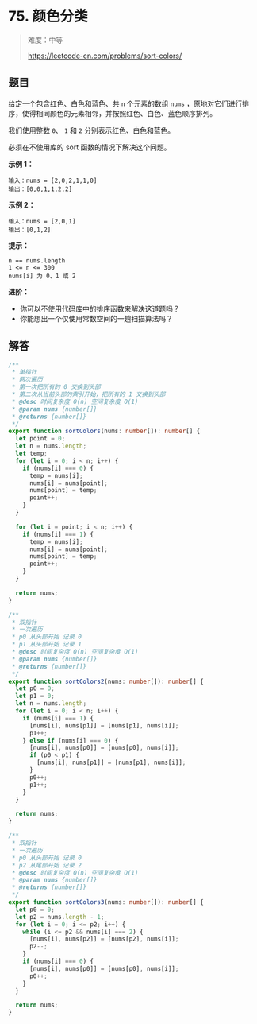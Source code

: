 # 75. 颜色分类

> 难度：中等
>
> https://leetcode-cn.com/problems/sort-colors/

## 题目

给定一个包含红色、白色和蓝色、共 `n` 个元素的数组 `nums` ，原地对它们进行排序，使得相同颜色的元素相邻，并按照红色、白色、蓝色顺序排列。

我们使用整数 `0`、 `1` 和 `2` 分别表示红色、白色和蓝色。

必须在不使用库的 sort 函数的情况下解决这个问题。

**示例 1：**

```
输入：nums = [2,0,2,1,1,0]
输出：[0,0,1,1,2,2]
```

**示例 2：**

```
输入：nums = [2,0,1]
输出：[0,1,2]
```

**提示：**

```
n == nums.length
1 <= n <= 300
nums[i] 为 0、1 或 2
```

**进阶：**

- 你可以不使用代码库中的排序函数来解决这道题吗？
- 你能想出一个仅使用常数空间的一趟扫描算法吗？

## 解答

```typescript
/**
 * 单指针
 * 两次遍历
 * 第一次把所有的 0 交换到头部
 * 第二次从当前头部的索引开始，把所有的 1 交换到头部
 * @desc 时间复杂度 O(n) 空间复杂度 O(1)
 * @param nums {number[]}
 * @returns {number[]}
 */
export function sortColors(nums: number[]): number[] {
  let point = 0;
  let n = nums.length;
  let temp;
  for (let i = 0; i < n; i++) {
    if (nums[i] === 0) {
      temp = nums[i];
      nums[i] = nums[point];
      nums[point] = temp;
      point++;
    }
  }

  for (let i = point; i < n; i++) {
    if (nums[i] === 1) {
      temp = nums[i];
      nums[i] = nums[point];
      nums[point] = temp;
      point++;
    }
  }

  return nums;
}

/**
 * 双指针
 * 一次遍历
 * p0 从头部开始 记录 0
 * p1 从头部开始 记录 1
 * @desc 时间复杂度 O(n) 空间复杂度 O(1)
 * @param nums {number[]}
 * @returns {number[]}
 */
export function sortColors2(nums: number[]): number[] {
  let p0 = 0;
  let p1 = 0;
  let n = nums.length;
  for (let i = 0; i < n; i++) {
    if (nums[i] === 1) {
      [nums[i], nums[p1]] = [nums[p1], nums[i]];
      p1++;
    } else if (nums[i] === 0) {
      [nums[i], nums[p0]] = [nums[p0], nums[i]];
      if (p0 < p1) {
        [nums[i], nums[p1]] = [nums[p1], nums[i]];
      }
      p0++;
      p1++;
    }
  }

  return nums;
}

/**
 * 双指针
 * 一次遍历
 * p0 从头部开始 记录 0
 * p2 从尾部开始 记录 2
 * @desc 时间复杂度 O(n) 空间复杂度 O(1)
 * @param nums {number[]}
 * @returns {number[]}
 */
export function sortColors3(nums: number[]): number[] {
  let p0 = 0;
  let p2 = nums.length - 1;
  for (let i = 0; i <= p2; i++) {
    while (i <= p2 && nums[i] === 2) {
      [nums[i], nums[p2]] = [nums[p2], nums[i]];
      p2--;
    }
    if (nums[i] === 0) {
      [nums[i], nums[p0]] = [nums[p0], nums[i]];
      p0++;
    }
  }

  return nums;
}
```
